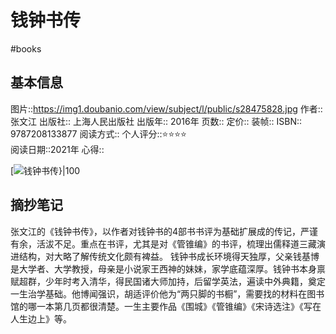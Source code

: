 ---
---

# 钱钟书传
#books 
## 基本信息

图片::https://img1.doubanio.com/view/subject/l/public/s28475828.jpg
作者:: 张文江
出版社:: 上海人民出版社
出版年:: 2016年
页数:: 
定价:: 
装帧:: 
ISBN:: 9787208133877
阅读方式::
个人评分::⭐⭐⭐⭐  
阅读日期::2021年
心得::

 [![钱钟书传}|100](https://img1.doubanio.com/view/subject/l/public/s28475828.jpg)

## 摘抄笔记
张文江的《钱钟书传》，以作者对钱钟书的4部书书评为基础扩展成的传记，严谨有余，活沷不足。重点在书评，尤其是对《管锥编》的书评，梳理出儒释道三藏演进结构，对大略了解传统文化颇有裨益。
钱钟书成长环境得天独厚，父亲钱基博是大学者、大学教授，母亲是小说家王西神的妹妹，家学底蕴深厚。钱钟书本身禀赋超群，少年时考入清华，得民国诸大师加持，后留学英法，遍读中外典籍，奠定一生治学基础。他博闻强识，胡适评价他为“两只脚的书橱”，需要找的材料在图书馆的哪一本第几页都很清楚。一生主要作品《围城》《管锥编》《宋诗选注》《写在人生边上》等。